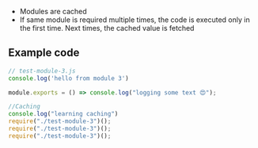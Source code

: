 - Modules are cached
- If same module is required multiple times, the code is executed only in the first time. Next times, the cached value is fetched

## Example code

```js
// test-module-3.js
console.log('hello from module 3')

module.exports = () => console.log("logging some text 😍");
```

```js
//Caching
console.log("learning caching")
require("./test-module-3")();
require("./test-module-3")();
require("./test-module-3")();
```